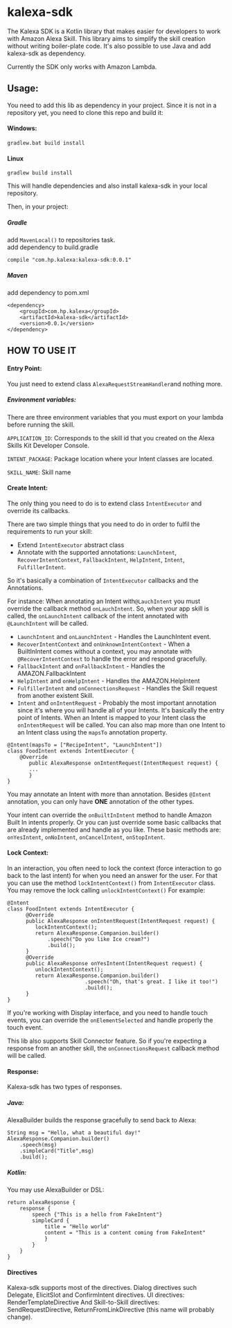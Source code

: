 # kalexa-sdk
The Kalexa SDK is a Kotlin library that makes easier for developers to work with Amazon Alexa Skill.
This library aims to simplify the skill creation without writing boiler-plate code.
It's also possible to use Java and add kalexa-sdk as dependency.

Currently the SDK only works with Amazon Lambda.

## Usage:
You need to add this lib as dependency in your project.
Since it is not in a repository yet, you need to clone this repo and build it:
#### Windows:
```
gradlew.bat build install
```
#### Linux
```
gradlew build install
```

This will handle dependencies and also install kalexa-sdk in your local repository.

Then, in your project:
##### Gradle
add `MavenLocal()` to repositories task.  
add dependency to build.gradle
```
compile "com.hp.kalexa:kalexa-sdk:0.0.1" 
```

##### Maven
add dependency to pom.xml
```
<dependency>
    <groupId>com.hp.kalexa</groupId>
    <artifactId>kalexa-sdk</artifactId>
    <version>0.0.1</version>
</dependency>
```

## HOW TO USE IT

#### Entry Point:
You just need to extend class ``AlexaRequestStreamHandler``and nothing more.

##### Environment variables:
There are three environment variables that you must export on your lambda before running the skill.

`APPLICATION_ID`:  Corresponds to the skill id that you created on the Alexa Skills Kit Developer Console.

`INTENT_PACKAGE`: Package location where your Intent classes are located.

`SKILL_NAME`: Skill name

#### Create Intent:

The only thing you need to do is to extend class `IntentExecutor` and override its callbacks.

There are two simple things that you need to do in order to fulfil the requirements to run your skill:

- Extend `IntentExecutor` abstract class
- Annotate with the supported annotations: `LaunchIntent`,  `RecoverIntentContext`,  `FallbackIntent`,  `HelpIntent`,  `Intent`, `FulfillerIntent`.

So it's basically a combination of `IntentExecutor` callbacks and the Annotations. 

For instance: When annotating an Intent with`@LauchIntent` you must override the callback method `onLauchIntent`. So, when your app skill is called, the `onLaunchIntent` callback of the intent annotated with `@LaunchIntent` will be called.

 - `LaunchIntent` and  `onLaunchIntent` - Handles the LaunchIntent event.
 - `RecoverIntentContext` and `onUnknownIntentContext` - When a BuiltInIntent comes without a context, you may annotate with `@RecoverIntentContext` to handle the error and respond gracefully.
 - `FallbackIntent` and `onFallbackIntent` - Handles the AMAZON.FallbackIntent
 - `HelpIntent` and `onHelpIntent` - Handles the AMAZON.HelpIntent
 - `FulfillerIntent` and `onConnectionsRequest` - Handles the Skill request from another existent Skill. 
 - `Intent` and `onIntentRequest` - Probably the most important annotation since it's where you will handle all of your Intents. It's basically the entry point of Intents. When an Intent is mapped to your Intent class the `onIntentRequest` will be called. You can also map more than one Intent to an Intent class using the `mapsTo` annotation property.
 ```
 @Intent(mapsTo = ["RecipeIntent", "LaunchIntent"])
 class FoodIntent extends IntentExecutor {
     @Override
        public AlexaResponse onIntentRequest(IntentRequest request) {
        ...
        }
 } 
 ```  
 
 You may annotate an Intent with more than annotation.
 Besides `@Intent` annotation, you can only have **ONE** annotation of the other types.

Your intent can override the `onBuiltInIntent` method to handle Amazon Built In intents properly. 
Or you can just override some basic callbacks that are already implemented and handle as you like.
These basic methods are: `onYesIntent`, `onNoIntent`, `onCancelIntent`, `onStopIntent`.

#### Lock Context:
In an interaction, you often need to lock the context (force interaction to go back to the last intent) for when you need an answer for the user.
For that you can use the method `lockIntentContext()` from `IntentExecutor` class. You may remove the lock calling `unlockIntentContext()`
For example:
   ```
   @Intent
   class FoodIntent extends IntentExecutor {
         @Override
         public AlexaResponse onIntentRequest(IntentRequest request) {
            lockIntentContext();
            return AlexaResponse.Companion.builder()
                .speech("Do you like Ice cream?")
                .build();   
         }
         @Override
         public AlexaResponse onYesIntent(IntentRequest request) {
            unlockIntentContext();   
            return AlexaResponse.Companion.builder()
                            .speech("Oh, that's great. I like it too!")
                            .build();       
         }
   } 
   ```  

If you're working with Display interface, and you need to handle touch events, you can override the `onElementSelected` and handle properly the touch event.

This lib also supports Skill Connector feature. So if you're expecting a response from an another skill, the `onConnectionsRequest` callback method will be called.

#### Response:
Kalexa-sdk has two types of responses.
##### Java:
AlexaBuilder builds the response gracefully to send back to Alexa:
```
String msg = "Hello, what a beautiful day!"
AlexaResponse.Companion.builder()
    .speech(msg)
    .simpleCard("Title",msg)
    .build();   
```
##### Kotlin:
You may use AlexaBuilder or DSL:
```
return alexaResponse {
    response {
        speech {"This is a hello from FakeIntent"}
        simpleCard {
            title = "Hello world"
            content = "This is a content coming from FakeIntent"
            }
        }
    }
}
```

#### Directives
Kalexa-sdk supports most of the directives. 
Dialog directives such Delegate, ElicitSlot and ConfirmIntent directives.
UI directives: RenderTemplateDirective
And Skill-to-Skill directives: SendRequestDirective, ReturnFromLinkDirective (this name will probably change).
